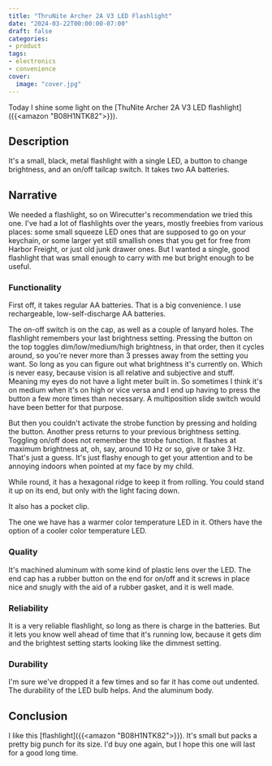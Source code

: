 ```yaml
---
title: "ThruNite Archer 2A V3 LED Flashlight"
date: "2024-03-22T00:00:00-07:00"
draft: false
categories:
- product
tags:
- electronics
- convenience
cover:
  image: "cover.jpg"
---
```

Today I shine some light on the [ThuNite Archer 2A V3 LED flashlight]({{<amazon "B08H1NTK82">}}).
<!--more-->
## Description

It's a small, black, metal flashlight with a single LED, a button to change brightness, and an on/off tailcap switch. It takes two AA batteries.

## Narrative

We needed a flashlight, so on Wirecutter's recommendation we tried this one. I've had a lot of flashlights over the years, mostly freebies from various places: some small squeeze LED ones that are supposed to go on your keychain, or some larger yet still smallish ones that you get for free from Harbor Freight, or just old junk drawer ones. But I wanted a single, good flashlight that was small enough to carry with me but bright enough to be useful.

### Functionality

First off, it takes regular AA batteries. That is a big convenience. I use rechargeable, low-self-discharge AA batteries.

The on-off switch is on the cap, as well as a couple of lanyard holes. The flashlight remembers your last brightness setting. Pressing the button on the top toggles dim/low/medium/high brightness, in that order, then it cycles around, so you're never more than 3 presses away from the setting you want. So long as you can figure out what brightness it's currently on. Which is never easy, because vision is all relative and subjective and stuff. Meaning my eyes do not have a light meter built in. So sometimes I think it's on medium when it's on high or vice versa and I end up having to press the button a few more times than necessary. A multiposition slide switch would have been better for that purpose.

But then you couldn't activate the strobe function by pressing and holding the button. Another press returns to your previous brightness setting. Toggling on/off does not remember the strobe function. It flashes at maximum brightness at, oh, say, around 10 Hz or so, give or take 3 Hz. That's just a guess. It's just flashy enough to get your attention and to be annoying indoors when pointed at my face by my child.

While round, it has a hexagonal ridge to keep it from rolling. You could stand it up on its end, but only with the light facing down.

It also has a pocket clip.

The one we have has a warmer color temperature LED in it. Others have the option of a cooler color temperature LED.

### Quality

It's machined aluminum with some kind of plastic lens over the LED. The end cap has a rubber button on the end for on/off and it screws in place nice and snugly with the aid of a rubber gasket, and it is well made.

### Reliability

It is a very reliable flashlight, so long as there is charge in the batteries. But it lets you know well ahead of time that it's running low, because it gets dim and the brightest setting starts looking like the dimmest setting.

### Durability

I'm sure we've dropped it a few times and so far it has come out undented. The durability of the LED bulb helps. And the aluminum body.

## Conclusion

I like this [flashlight]({{<amazon "B08H1NTK82">}}). It's small but packs a pretty big punch for its size. I'd buy one again, but I hope this one will last for a good long time.